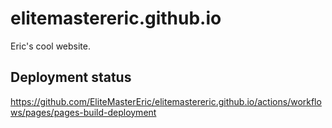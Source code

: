 # elitemastereric.github.io

Eric's cool website.

## Deployment status

https://github.com/EliteMasterEric/elitemastereric.github.io/actions/workflows/pages/pages-build-deployment
